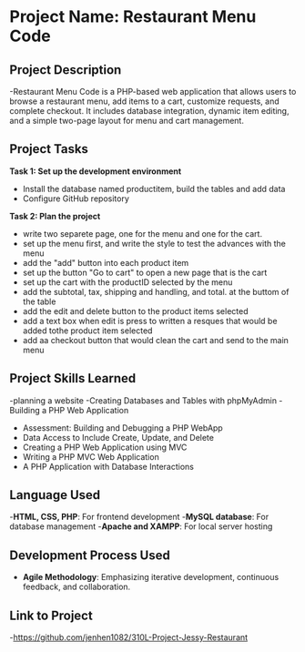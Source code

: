 # Project Name: Restaurant Menu Code

## Project Description
-Restaurant Menu Code is a PHP-based web application that allows users to browse a restaurant menu, add items to a cart, customize requests, and complete checkout. It includes database integration, dynamic item editing, and a simple two-page layout for menu and cart management.
## Project Tasks
**Task 1: Set up the development environment**
- Install the database named productitem, build the tables and add data
- Configure GitHub repository
  
**Task 2: Plan the project**
- write two separete page, one for the menu and one for the cart.
- set up the menu first, and write the style to test the advances with the menu
- add the "add" button into each product item
- set up the button "Go to cart" to open a new page that is the cart
- set up the cart with the productID selected by the menu
- add the subtotal, tax, shipping and handling, and total. at the buttom of the table
- add the edit and delete button to the product items selected
- add a text box when edit is press to written a resques that would be added tothe product item selected
- add aa checkout button that would clean the cart and send to the main menu

## Project Skills Learned
-planning a website
-Creating Databases and Tables with phpMyAdmin
-Building a PHP Web Application
- Assessment: Building and Debugging a PHP WebApp
- Data Access to Include Create, Update, and Delete
- Creating a PHP Web Application using MVC
- Writing a PHP MVC Web Application
- A PHP Application with Database Interactions
  
## Language Used
-**HTML, CSS, PHP**: For frontend development
-**MySQL database**: For database management
-**Apache and XAMPP**: For local server hosting
## Development Process Used
- **Agile Methodology**: Emphasizing iterative development, continuous feedback, and collaboration.
  
## Link to Project
-https://github.com/jenhen1082/310L-Project-Jessy-Restaurant
